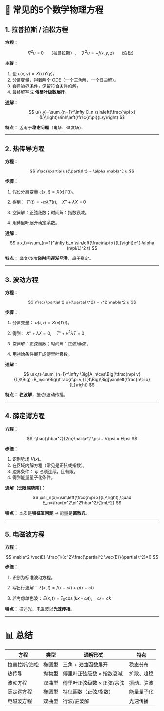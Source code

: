
# 📘 常见的5个数学物理方程

## 1. **拉普拉斯 / 泊松方程**

**方程：**

$$
\nabla^2 u = 0 \quad \text{（拉普拉斯）}, \quad \nabla^2 u = -f(x,y,z) \quad \text{（泊松）}
$$

**步骤：**

1. 设 $u(x,y)=X(x)Y(y)$。
2. 分离变量，得到两个 ODE（一个三角解，一个双曲解）。
3. 套用边界条件，保留符合条件的解。
4. 最终解写成 **傅里叶级数展开**。

**通解：**

$$
u(x,y)=\sum_{n=1}^\infty C_n \sin\left(\frac{n\pi x}{L}\right)\sinh\left(\frac{n\pi}{L}y\right)
$$

**特点：**
适用于**稳态问题**（电场、温度场）。

---

## 2. **热传导方程**

**方程：**

$$
\frac{\partial u}{\partial t} = \alpha \nabla^2 u
$$

**步骤：**

1. 假设分离变量 $u(x,t)=X(x)T(t)$。
2. 得到： $T'(t)=-\alpha\lambda T(t),\quad X''+\lambda X=0$

3. 空间解：正弦级数；时间解：指数衰减。
4. 用傅里叶展开确定系数。

**通解：**

$$
u(x,t)=\sum_{n=1}^\infty b_n \sin\left(\frac{n\pi x}{L}\right)e^{-\alpha (n\pi/L)^2 t}
$$

**特点：**
温度/浓度**随时间逐渐平滑**，趋于稳定。

---

## 3. **波动方程**

**方程：**

$$
\frac{\partial^2 u}{\partial t^2} = v^2 \nabla^2 u
$$

**步骤：**

1. 分离变量： $u(x,t)=X(x)T(t)$。
2. 得到： $X''+\lambda X=0,\quad T''+v^2\lambda T=0$
   
4. 空间解：正弦函数；时间解：正弦/余弦。
5. 用初始条件展开成傅里叶级数。

**通解：**

$$
u(x,t)=\sum_{n=1}^\infty \Big[A_n\cos\Big(\tfrac{n\pi v}{L}t\Big)+B_n\sin\Big(\tfrac{n\pi v}{L}t\Big)\Big]\sin\left(\frac{n\pi x}{L}\right)
$$

**特点：**
**驻波解**，振动/波动传播。

---

## 4. **薛定谔方程**

**方程：**

$$
-\frac{\hbar^2}{2m}\nabla^2 \psi + V\psi = E\psi
$$

**步骤：**

1. 识别势场 $V(x)$。
2. 在区域内解方程（常见是正弦或指数）。
3. 边界条件： $\psi$ 必须连续，且有限。
4. 得到能量量子化条件。

**通解（无限深势阱）：**

$$
\psi_n(x)=\sin\left(\frac{n\pi x}{L}\right),\quad E_n=\frac{n^2\pi^2\hbar^2}{2mL^2}
$$

**特点：**
本质是**特征值问题** → 能量是**离散的**。

---

## 5. **电磁波方程**

**方程：**

$$
\nabla^2 \vec{E}-\frac{1}{c^2}\frac{\partial^2 \vec{E}}{\partial t^2}=0
$$

**步骤：**

1. 识别为标准波动方程。
2. 写出行波解： $E(x,t)=f(x-ct)+g(x+ct)$
   
3. 若考虑单色波： $E(x,t)=E_0\cos(kx-\omega t),\quad \omega=ck$


**特点：**
描述光、电磁波以**光速传播**。

---

# 📊 总结

| 方程      | 类型  | 通解形式            | 特点    |
| ------- | --- | --------------- | ----- |
| 拉普拉斯/泊松 | 椭圆型 | 三角 + 双曲函数展开     | 稳态分布  |
| 热传导     | 抛物型 | 傅里叶正弦级数 × 指数衰减  | 扩散、趋稳 |
| 波动方程    | 双曲型 | 傅里叶正弦级数 × 正弦/余弦 | 振动、驻波 |
| 薛定谔方程   | 椭圆型 | 特征函数（正弦/指数）     | 能量量子化 |
| 电磁波方程   | 双曲型 | 行波/驻波解          | 光速传播  |


